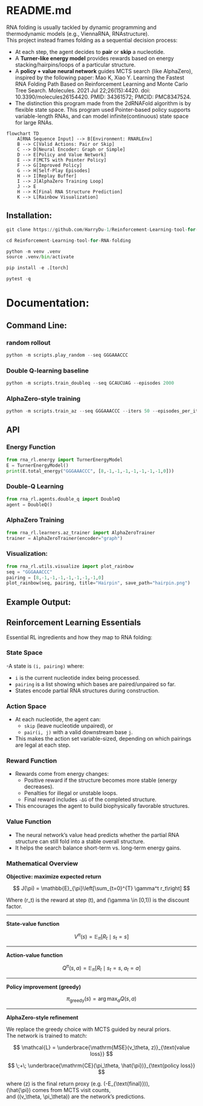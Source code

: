 # README.md
RNA folding is usually tackled by dynamic programming and thermodynamic models (e.g., ViennaRNA, RNAstructure).  
This project instead frames folding as a sequential decision process:  

- At each step, the agent decides to **pair** or **skip** a nucleotide.  
- A **Turner-like energy model** provides rewards based on energy stacking/hairpins/loops of a particular structure.  
- A **policy + value neural network** guides MCTS search (like AlphaZero), inspired by the following paper: Mao K, Xiao Y. Learning the Fastest RNA Folding Path Based on Reinforcement Learning and Monte Carlo Tree Search. Molecules. 2021 Jul 22;26(15):4420. doi: 10.3390/molecules26154420. PMID: 34361572; PMCID: PMC8347524.
- The distinction this program made from the 2dRNAFold algorithm is by flexible state space. This program used Pointer-based policy supports variable-length RNAs, and can model infinite(continuous) state space for large RNAs. 

```mermaid
flowchart TD
    A[RNA Sequence Input] --> B[Environment: RNARLEnv]
    B --> C[Valid Actions: Pair or Skip]
    C --> D[Neural Encoder: Graph or Simple]
    D --> E[Policy and Value Network]
    E --> F[MCTS with Pointer Policy]
    F --> G[Improved Policy]
    G --> H[Self-Play Episodes]
    H --> I[Replay Buffer]
    I --> J[AlphaZero Training Loop]
    J --> E
    H --> K[Final RNA Structure Prediction]
    K --> L[Rainbow Visualization]
```
## Installation:
```Python
git clone https://github.com/HarryDu-1/Reinforcement-Learning-tool-for-RNA-folding.git

cd Reinforcement-Learning-tool-for-RNA-folding

python -m venv .venv
source .venv/bin/activate

pip install -e .[torch]

pytest -q
```
# Documentation:

## Command Line:

### random rollout

```Python
python -m scripts.play_random --seq GGGAAACCC
```

### Double Q-learning baseline

```Python
python -m scripts.train_doubleq --seq GCAUCUAG --episodes 2000
```

### AlphaZero-style training
```Python
python -m scripts.train_az --seq GGGAAACCC --iters 50 --episodes_per_iter 8 --batch 32 --device cpu
```

## API

### Energy Function
```Python
from rna_rl.energy import TurnerEnergyModel
E = TurnerEnergyModel()
print(E.total_energy("GGGAAACCC", [8,-1,-1,-1,-1,-1,-1,-1,0]))
```

### Double-Q Learning
```Python
from rna_rl.agents.double_q import DoubleQ
agent = DoubleQ()
```

### AlphaZero Training
```Python
from rna_rl.learners.az_trainer import AlphaZeroTrainer
trainer = AlphaZeroTrainer(encoder="graph")
```

### Visualization:
```Python
from rna_rl.utils.visualize import plot_rainbow
seq = "GGGAAACCC"
pairing = [8,-1,-1,-1,-1,-1,-1,-1,0]
plot_rainbow(seq, pairing, title="Hairpin", save_path="hairpin.png")
```

## Example Output:


## Reinforcement Learning Essentials  

Essential RL ingredients and how they map to RNA folding:

### State Space
-A state is `(i, pairing)` where:
  - `i` is the current nucleotide index being processed.  
  - `pairing` is a list showing which bases are paired/unpaired so far.  
- States encode partial RNA structures during construction.

### Action Space
- At each nucleotide, the agent can:
  - `skip` (leave nucleotide unpaired), or  
  - `pair(i, j)` with a valid downstream base `j`.  
- This makes the action set variable-sized, depending on which pairings are legal at each step.

### Reward Function
- Rewards come from energy changes:
  - Positive reward if the structure becomes more stable (energy decreases).  
  - Penalties for illegal or unstable loops.  
  - Final reward includes `-ΔG` of the completed structure.  
- This encourages the agent to build biophysically favorable structures.

### Value Function 
- The neural network’s value head predicts whether the partial RNA structure can still fold into a stable overall structure.  
- It helps the search balance short-term vs. long-term energy gains.

### Mathematical Overview
**Objective: maximize expected return**

$$
J(\pi) = \mathbb{E}_{\pi}\left[\sum_{t=0}^{T} \gamma^t r_t\right]
$$

Where \(r_t\) is the reward at step \(t\), and \(\gamma \in [0,1)\) is the discount factor.

---

**State-value function**

$$
V^{\pi}(s) = \mathbb{E}_{\pi}\left[ R_t \mid s_t = s \right]
$$

---

**Action-value function**

$$
Q^{\pi}(s,a) = \mathbb{E}_{\pi}\left[ R_t \mid s_t = s,\; a_t = a \right]
$$

---

**Policy improvement (greedy)**

$$
\pi_{\text{greedy}}(s) = \arg\max_{a} Q(s,a)
$$

---

**AlphaZero-style refinement**

We replace the greedy choice with MCTS guided by neural priors.  
The network is trained to match:

$$
\mathcal{L} = \underbrace{\mathrm{MSE}(v_\theta, z)}_{\text{value loss}}
$$

$$
\;+\;
\underbrace{\mathrm{CE}(\pi_\theta, \hat{\pi})}_{\text{policy loss}}
$$


where \(z\) is the final return proxy (e.g. \(-E_{\text{final}}\)),  
\(\hat{\pi}\) comes from MCTS visit counts,  
and \((v_\theta, \pi_\theta)\) are the network’s predictions.


